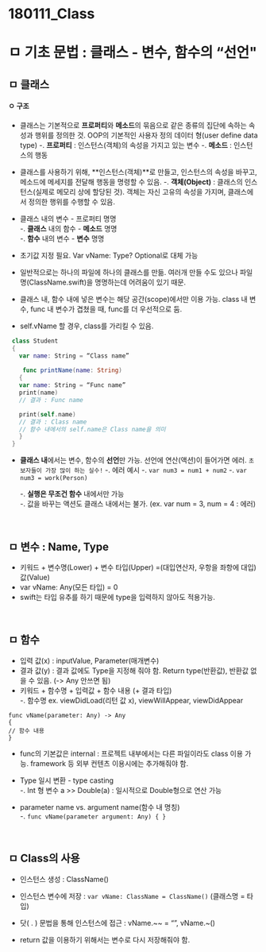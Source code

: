 # 180111_Class
# ㅁ 기초 문법 : 클래스 - 변수, 함수의 “선언"

## ㅁ 클래스
#### ㅇ 구조
- 클래스는 기본적으로 **프로퍼티**와 **메소드**의 묶음으로 같은 종류의 집단에 속하는 속성과 행위를 정의한 것. OOP의 기본적인 사용자 정의 데이터 형(user define data type)
    -. **프로퍼티** : 인스턴스(객체)의 속성을 가지고 있는 변수
    -. **메소드** : 인스턴스의 행동
- 클래스를 사용하기 위해, **인스턴스(객체)**로 만들고, 인스턴스의 속성을 바꾸고, 메소드에 메세지를 전달해 행동을 명령할 수 있음.
    -. **객체(Object)** : 클래스의 인스턴스(실제로 메모리 상에 할당된 것). 객체는 자신 고유의 속성을 가지며, 클래스에서 정의한 행위를 수행할 수 있음. 

- 클래스 내의 변수 - 프로퍼티 명명  
    -. **클래스** 내의 함수 - **메소드** 명명  
    -. **함수** 내의 변수 - **변수** 명명

- 초기값 지정 필요. Var vName: Type?  Optional로 대체 가능

- 일반적으로는 하나의 파일에 하나의 클래스를 만듦. 여러개 만들 수도 있으나 파일명(ClassName.swift)을 명명하는데 어려움이 있기 때문.

- 클래스 내, 함수 내에 넣은 변수는 해당 공간(scope)에서만 이용 가능. class 내 변수, func 내 변수가 겹쳤을 때, func를 더 우선적으로 둠.  

- self.vName 할 경우, class를 가리킬 수 있음.  

``` swift
 class Student 
 {  
   var name: String = “Class name”
 
    func printName(name: String) 
   {
   var name: String = “Func name”
   print(name)
   // 결과 : Func name

   print(self.name)
   // 결과 : Class name   
   // 함수 내에서의 self.name은 Class name을 의미
   }
 }
```

- **클래스 내**에서는 변수, 함수의 **선언**만 가능. 선언에 연산(액션)이 들어가면 에러. `초보자들이 가장 많이 하는 실수!`
    -. 에러 예시
    -. `var num3 = num1 + num2` 
    -. `var num3 = work(Person)`

    -. **실행은 무조건 함수** 내에서만 가능  
    -. 값을 바꾸는 액션도 클래스 내에서는 불가. (ex. var num = 3, num = 4 : 에러)

<br>

## ㅁ 변수 : Name, Type
- 키워드 + 변수명(Lower) + 변수 타입(Upper) =(대입연산자, 우항을 좌항에 대입) 값(Value)  
- var vName: Any(모든 타입) = 0
- swift는 타입 유추를 하기 때문에 type을 입력하지 않아도 적용가능.

<br>

## ㅁ 함수
- 입력 값(x) : inputValue, Parameter(매개변수)  
- 결과 값(y) : 결과 값에도 Type을 지정해 줘야 함. Return type(반환값), 반환값 없을 수 있음. (-> Any 안쓰면 됨)  
- 키워드 + 함수명 + 입력값 + 함수 내용 (+ 결과 타입)  
    -. 함수명 ex. viewDidLoad(리턴 값 x), viewWillAppear, viewDidAppear  
```
func vName(parameter: Any) -> Any  
{
// 함수 내용
} 
```

- func의 기본값은 internal : 프로젝트 내부에서는 다른 파일이라도 class 이용 가능. framework 등 외부 컨텐츠 이용시에는 추가해줘야 함.

- Type 일시 변환 - type casting   
    -. Int 형 변수 a  >> Double(a) : 일시적으로 Double형으로 연산 가능   

- parameter name vs. argument name(함수 내 명칭)  
    -. `func vName(parameter argument: Any) { }` 

<br>

## ㅁ Class의 사용
- 인스턴스 생성 : ClassName()  
- 인스턴스 변수에 저장 : `var vName: ClassName = ClassName()` (클래스명 = 타입)
- 닷( . ) 문법을 통해 인스턴스에 접근 : vName.~~ = “”,  vName.~()

- return 값을 이용하기 위해서는 변수로 다시 저장해줘야 함.
